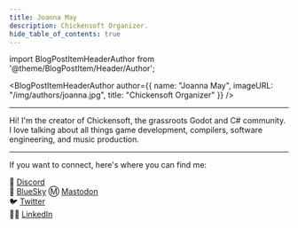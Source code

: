 ```yaml
---
title: Joanna May
description: Chickensoft Organizer.
hide_table_of_contents: true
---
```


<!-- # Joanna May -->

<!-- ![](/img/authors/joanna.jpg) -->

import BlogPostItemHeaderAuthor from '@theme/BlogPostItem/Header/Author';

<BlogPostItemHeaderAuthor author={{
  name: "Joanna May",
  imageURL: "/img/authors/joanna.jpg",
  title: "Chickensoft Organizer"
}} />

---

Hi! I'm the creator of Chickensoft, the grassroots Godot and C# community. I love talking about all things game development, compilers, software engineering, and music production.

---

If you want to connect, here's where you can find me:

👾 [Discord][discord]<br />
🦋 [BlueSky][bluesky]
Ⓜ️ [Mastodon][mastodon]<br />
🐦 [Twitter][twitter]<br />
👩‍💼 [LinkedIn][linkedin]<br />

[discord]: https://discordapp.com/users/jolexxa#4292
[mastodon]: https://mastodon.online/@jolexxa
[twitter]: https://twitter.com/joannanyana/
[linkedin]: https://www.linkedin.com/in/joanna-may/
[bluesky]: https://bsky.app/profile/jolexxa.bsky.social
